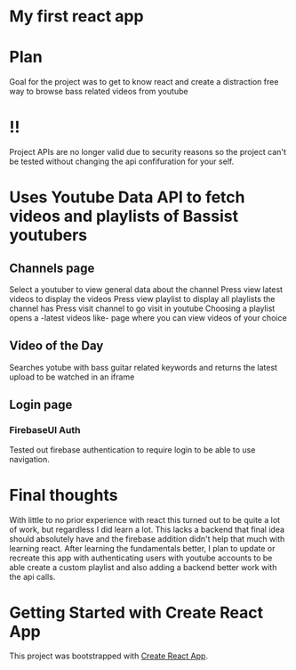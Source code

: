 # My first react app

# Plan

Goal for the project was to get to know react and create a distraction free way to browse bass related videos from youtube

# !!
Project APIs are no longer valid due to security reasons so the project can't be tested without changing the api confifuration for your self.

# Uses Youtube Data API to fetch videos and playlists of Bassist youtubers

## Channels page

Select a youtuber to view general data about the channel
Press view latest videos to display the videos
Press view playlist to display all playlists the channel has
Press visit channel to go visit in youtube
Choosing a playlist opens a -latest videos like- page where you can view videos of your choice

## Video of the Day

Searches yotube with bass guitar related keywords and returns the latest upload to be watched in an iframe

## Login page 
### FirebaseUI Auth
Tested out firebase authentication to require login to be able to use navigation.

# Final thoughts

With little to no prior experience with react this turned out to be quite a lot of work, but regardless I did learn a lot. This lacks a backend that final idea should absolutely have and the firebase addition didn't help that much with learning react. After learning the fundamentals better, I plan to update or recreate this app with authenticating users with youtube accounts to be able create a custom playlist and also adding a backend better work with the api calls.

# Getting Started with Create React App
This project was bootstrapped with [Create React App](https://github.com/facebook/create-react-app).

